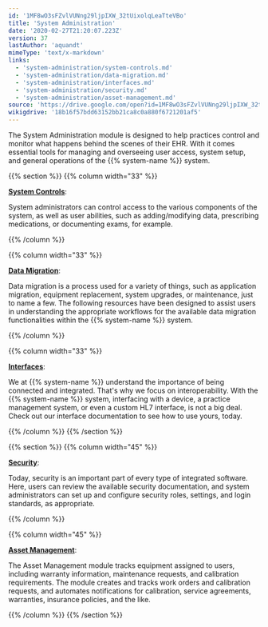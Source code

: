 ```yaml
---
id: '1MF8wO3sFZvlVUNng29ljpIXW_32tUixolqLeaTteVBo'
title: 'System Administration'
date: '2020-02-27T21:20:07.223Z'
version: 37
lastAuthor: 'aquandt'
mimeType: 'text/x-markdown'
links:
  - 'system-administration/system-controls.md'
  - 'system-administration/data-migration.md'
  - 'system-administration/interfaces.md'
  - 'system-administration/security.md'
  - 'system-administration/asset-management.md'
source: 'https://drive.google.com/open?id=1MF8wO3sFZvlVUNng29ljpIXW_32tUixolqLeaTteVBo'
wikigdrive: '18b16f57bdd63152bb21ca8c0a880f6721201af5'
---
```

The System Administration module is designed to help practices control and monitor what happens behind the scenes of their EHR. With it comes essential tools for managing and overseeing user access, system setup, and general operations of the {{% system-name %}} system.

{{% section %}}
{{% column width="33" %}}

[**System Controls**](system-administration/system-controls.md):

System administrators can control access to the various components of the system, as well as user abilities, such as adding/modifying data, prescribing medications, or documenting exams, for example.

{{% /column %}}

{{% column width="33" %}}

[**Data Migration**](system-administration/data-migration.md):

Data migration is a process used for a variety of things, such as application migration, equipment replacement, system upgrades, or maintenance, just to name a few. The following resources have been designed to assist users in understanding the appropriate workflows for the available data migration functionalities within the {{% system-name %}} system.

{{% /column %}}

{{% column width="33" %}}

[**Interfaces**](system-administration/interfaces.md):

We at {{% system-name %}} understand the importance of being connected and integrated. That's why we focus on interoperability. With the {{% system-name %}} system, interfacing with a device, a practice management system, or even a custom HL7 interface, is not a big deal. Check out our interface documentation to see how to use yours, today.

{{% /column %}}
{{% /section %}}

{{% section %}}
{{% column width="45" %}}

[**Security**](system-administration/security.md):

Today, security is an important part of every type of integrated software. Here, users can review the available security documentation, and system administrators can set up and configure security roles, settings, and login standards, as appropriate.

{{% /column %}}

{{% column width="45" %}}

[**Asset Management**](system-administration/asset-management.md):

The Asset Management module tracks equipment assigned to users, including warranty information, maintenance requests, and calibration requirements. The module creates and tracks work orders and calibration requests, and automates notifications for calibration, service agreements, warranties, insurance policies, and the like.

{{% /column %}}
{{% /section %}}
